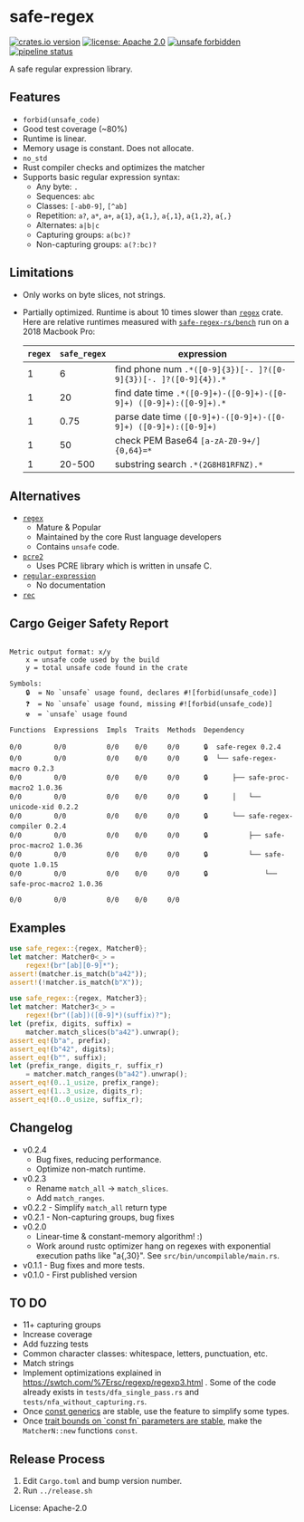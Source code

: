 # safe-regex

[![crates.io version](https://img.shields.io/crates/v/safe-regex.svg)](https://crates.io/crates/safe-regex)
[![license: Apache 2.0](https://gitlab.com/leonhard-llc/safe-regex-rs/-/raw/main/license-apache-2.0.svg)](http://www.apache.org/licenses/LICENSE-2.0)
[![unsafe forbidden](https://gitlab.com/leonhard-llc/safe-regex-rs/-/raw/main/unsafe-forbidden-success.svg)](https://github.com/rust-secure-code/safety-dance/)
[![pipeline status](https://gitlab.com/leonhard-llc/safe-regex-rs/badges/main/pipeline.svg)](https://gitlab.com/leonhard-llc/safe-regex-rs/-/pipelines)

A safe regular expression library.

## Features
- `forbid(unsafe_code)`
- Good test coverage (~80%)
- Runtime is linear.
- Memory usage is constant.  Does not allocate.
- `no_std`
- Rust compiler checks and optimizes the matcher
- Supports basic regular expression syntax:
  - Any byte: `.`
  - Sequences: `abc`
  - Classes: `[-ab0-9]`, `[^ab]`
  - Repetition: `a?`, `a*`, `a+`, `a{1}`, `a{1,}`, `a{,1}`, `a{1,2}`, `a{,}`
  - Alternates: `a|b|c`
  - Capturing groups: `a(bc)?`
  - Non-capturing groups: `a(?:bc)?`

## Limitations
- Only works on byte slices, not strings.
- Partially optimized.  Runtime is about 10 times slower than
  [`regex`](https://crates.io/crates/regex) crate.
  Here are relative runtimes measured with
  [`safe-regex-rs/bench`](https://gitlab.com/leonhard-llc/safe-regex-rs/-/tree/main/bench)
  run on a 2018 Macbook Pro:

  | `regex` | `safe_regex` | expression |
  | ----- | ---------- | ---------- |
  | 1 | 6 | find phone num `.*([0-9]{3})[-. ]?([0-9]{3})[-. ]?([0-9]{4}).*` |
  | 1 | 20 | find date time `.*([0-9]+)-([0-9]+)-([0-9]+) ([0-9]+):([0-9]+).*` |
  | 1 | 0.75 | parse date time `([0-9]+)-([0-9]+)-([0-9]+) ([0-9]+):([0-9]+)` |
  | 1 | 50 | check PEM Base64 `[a-zA-Z0-9+/]{0,64}=*` |
  | 1 | 20-500 | substring search `.*(2G8H81RFNZ).*` |

## Alternatives
- [`regex`](https://crates.io/crates/regex)
  - Mature & Popular
  - Maintained by the core Rust language developers
  - Contains `unsafe` code.
- [`pcre2`](https://crates.io/crates/pcre2)
  - Uses PCRE library which is written in unsafe C.
- [`regular-expression`](https://crates.io/crates/regular-expression)
  - No documentation
- [`rec`](https://crates.io/crates/rec)

## Cargo Geiger Safety Report
```

Metric output format: x/y
    x = unsafe code used by the build
    y = total unsafe code found in the crate

Symbols: 
    🔒  = No `unsafe` usage found, declares #![forbid(unsafe_code)]
    ❓  = No `unsafe` usage found, missing #![forbid(unsafe_code)]
    ☢️  = `unsafe` usage found

Functions  Expressions  Impls  Traits  Methods  Dependency

0/0        0/0          0/0    0/0     0/0      🔒  safe-regex 0.2.4
0/0        0/0          0/0    0/0     0/0      🔒  └── safe-regex-macro 0.2.3
0/0        0/0          0/0    0/0     0/0      🔒      ├── safe-proc-macro2 1.0.36
0/0        0/0          0/0    0/0     0/0      🔒      │   └── unicode-xid 0.2.2
0/0        0/0          0/0    0/0     0/0      🔒      └── safe-regex-compiler 0.2.4
0/0        0/0          0/0    0/0     0/0      🔒          ├── safe-proc-macro2 1.0.36
0/0        0/0          0/0    0/0     0/0      🔒          └── safe-quote 1.0.15
0/0        0/0          0/0    0/0     0/0      🔒              └── safe-proc-macro2 1.0.36

0/0        0/0          0/0    0/0     0/0    

```
## Examples
```rust
use safe_regex::{regex, Matcher0};
let matcher: Matcher0<_> =
    regex!(br"[ab][0-9]*");
assert!(matcher.is_match(b"a42"));
assert!(!matcher.is_match(b"X"));
```

```rust
use safe_regex::{regex, Matcher3};
let matcher: Matcher3<_> =
    regex!(br"([ab])([0-9]*)(suffix)?");
let (prefix, digits, suffix) =
    matcher.match_slices(b"a42").unwrap();
assert_eq!(b"a", prefix);
assert_eq!(b"42", digits);
assert_eq!(b"", suffix);
let (prefix_range, digits_r, suffix_r)
    = matcher.match_ranges(b"a42").unwrap();
assert_eq!(0..1_usize, prefix_range);
assert_eq!(1..3_usize, digits_r);
assert_eq!(0..0_usize, suffix_r);
```

## Changelog
- v0.2.4
  - Bug fixes, reducing performance.
  - Optimize non-match runtime.
- v0.2.3
  - Rename `match_all` -> `match_slices`.
  - Add `match_ranges`.
- v0.2.2 - Simplify `match_all` return type
- v0.2.1 - Non-capturing groups, bug fixes
- v0.2.0
  - Linear-time & constant-memory algorithm! :)
  - Work around rustc optimizer hang on regexes with exponential execution paths like "a{,30}".
    See `src/bin/uncompilable/main.rs`.
- v0.1.1 - Bug fixes and more tests.
- v0.1.0 - First published version

## TO DO
- 11+ capturing groups
- Increase coverage
- Add fuzzing tests
- Common character classes: whitespace, letters, punctuation, etc.
- Match strings
- Implement optimizations explained in <https://swtch.com/%7Ersc/regexp/regexp3.html> .
  Some of the code already exists in `tests/dfa_single_pass.rs`
  and `tests/nfa_without_capturing.rs`.
- Once [const generics](https://github.com/rust-lang/rust/issues/44580)
  are stable, use the feature to simplify some types.
- Once
  [trait bounds on \`const fn\` parameters are stable](https://github.com/rust-lang/rust/issues/57563),
  make the `MatcherN::new` functions `const`.
## Release Process
1. Edit `Cargo.toml` and bump version number.
1. Run `../release.sh`

License: Apache-2.0
